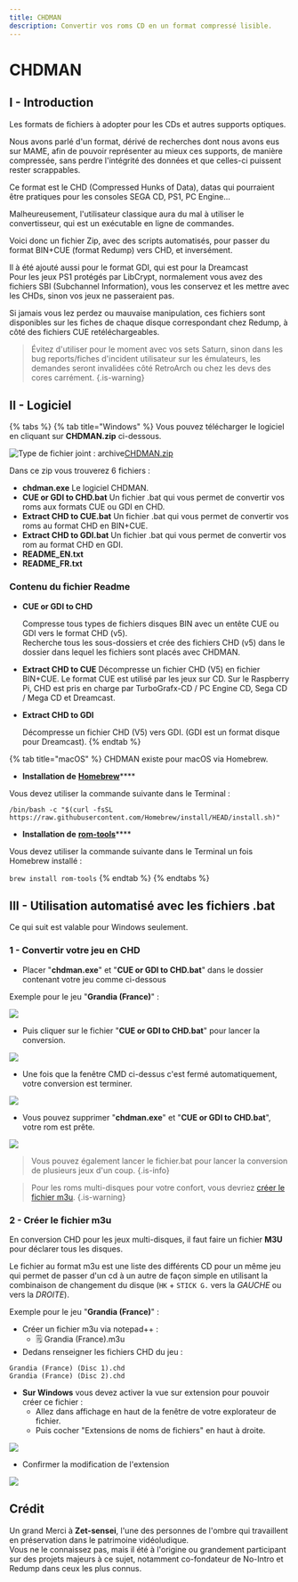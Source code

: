```yaml
---
title: CHDMAN
description: Convertir vos roms CD en un format compressé lisible.
---
```


# CHDMAN

## I - Introduction

Les formats de fichiers à adopter pour les CDs et autres supports optiques.

Nous avons parlé d'un format, dérivé de recherches dont nous avons eus sur MAME, afin de pouvoir représenter au mieux ces supports, de manière compressée, sans perdre l'intégrité des données et que celles-ci puissent rester scrappables.

Ce format est le CHD \(Compressed Hunks of Data\), datas qui pourraient être pratiques pour les consoles SEGA CD, PS1, PC Engine...

Malheureusement, l'utilisateur classique aura du mal à utiliser le convertisseur, qui est un exécutable en ligne de commandes.

Voici donc un fichier Zip, avec des scripts automatisés, pour passer du format BIN+CUE \(format Redump\) vers CHD, et inversément. 

Il à été ajouté aussi pour le format GDI, qui est pour la Dreamcast  
Pour les jeux PS1 protégés par LibCrypt, normalement vous avez des fichiers SBI \(Subchannel Information\), vous les conservez et les mettre avec les CHDs, sinon vos jeux ne passeraient pas.

Si jamais vous lez perdez ou mauvaise manipulation, ces fichiers sont disponibles sur les fiches de chaque disque correspondant chez Redump, à côté des fichiers CUE retéléchargeables.


>Évitez d'utiliser pour le moment avec vos sets Saturn, sinon dans les bug reports/fiches d'incident utilisateur sur les émulateurs, les demandes seront invalidées côté RetroArch ou chez les devs des cores carrément.
{.is-warning}

## II - Logiciel

{% tabs %}
{% tab title="Windows" %}
Vous pouvez télécharger le logiciel en cliquant sur **CHDMAN.zip** ci-dessous.

![Type de fichier joint&#xA0;: archive](https://discord.com/assets/73d212e3701483c36a4660b28ac15b62.svg)[CHDMAN.zip](https://cdn.discordapp.com/attachments/438686828418039818/776962833412784128/CHDMAN.zip)

Dans ce zip vous trouverez 6 fichiers :

* **chdman.exe** Le logiciel CHDMAN.
* **CUE or GDI to CHD.bat** Un fichier .bat qui vous permet de convertir vos roms aux formats CUE ou GDI en CHD.
* **Extract CHD to CUE.bat** Un fichier .bat qui vous permet de convertir vos roms au format CHD en BIN+CUE.
* **Extract CHD to GDI.bat** Un fichier .bat qui vous permet de convertir vos rom au format CHD en GDI.
* **README\_EN.txt**
* **README\_FR.txt**

### Contenu du fichier Readme

* **CUE or GDI to CHD**

  Compresse tous types de fichiers disques BIN avec un entête CUE ou GDI vers le format CHD \(v5\).  
  Recherche tous les sous-dossiers et crée des fichiers CHD \(v5\) dans le dossier dans lequel les fichiers sont placés avec CHDMAN.

* **Extract CHD to CUE** Décompresse un fichier CHD \(V5\) en fichier BIN+CUE. Le format CUE est utilisé par les jeux sur CD.  Sur le Raspberry Pi, CHD est pris en charge par TurboGrafx-CD / PC Engine CD, Sega CD / Mega CD et Dreamcast.
* **Extract CHD to GDI**

  Décompresse un fichier CHD \(V5\) vers GDI. \(GDI est un format disque pour Dreamcast\).
{% endtab %}

{% tab title="macOS" %}
CHDMAN existe pour macOS via Homebrew.

* **Installation de** [**Homebrew**](https://brew.sh/index_fr)\*\*\*\*

Vous devez utiliser la commande suivante dans le Terminal :

`/bin/bash -c "$(curl -fsSL https://raw.githubusercontent.com/Homebrew/install/HEAD/install.sh)"`

* **Installation de** [**rom-tools**](https://formulae.brew.sh/formula/rom-tools)\*\*\*\*

Vous devez utiliser la commande suivante dans le Terminal un fois Homebrew installé :

`brew install rom-tools`
{% endtab %}
{% endtabs %}

## III - Utilisation automatisé avec les fichiers .bat

Ce qui suit est valable pour Windows seulement.

### 1 - Convertir votre jeu en CHD

* Placer "**chdman.exe**" et "**CUE or GDI to CHD.bat**" dans le dossier contenant votre jeu comme ci-dessous

Exemple pour le jeu "**Grandia \(France\)**" :

![](./image%20%28193%29.png)

* Puis cliquer sur le fichier "**CUE or GDI to CHD.bat**" pour lancer la conversion.

![](./image%20%28288%29.png)

* Une fois que la fenêtre CMD ci-dessus c'est fermé automatiquement, votre conversion est terminer.

![](./image%20%28204%29.png)

* Vous pouvez supprimer "**chdman.exe**" et "**CUE or GDI to CHD.bat**", votre rom est prête.

![](./image%20%28217%29.png)


>Vous pouvez également lancer le fichier.bat pour lancer la conversion de plusieurs jeux d'un coup.
{.is-info}


>Pour les roms multi-disques pour votre confort, vous devriez [créer le fichier m3u](/fr/tutoriels/utilitaires/conversion-des-roms/chdman).
{.is-warning}

### 2 - Créer le fichier m3u

En conversion CHD pour les jeux multi-disques, il faut faire un fichier **M3U** pour déclarer tous les disques.

Le fichier au format m3u est une liste des différents CD pour un même jeu qui permet de passer d'un cd à un autre de façon simple en utilisant la combinaison de changement du disque \(`HK` + `STICK G.` vers la _GAUCHE_ ou vers la _DROITE_\).

Exemple pour le jeu "**Grandia \(France\)**" :

* Créer un fichier m3u via notepad++ :
  * 🗒 Grandia \(France\).m3u
* Dedans renseigner les fichiers CHD du jeu :

```text
Grandia (France) (Disc 1).chd
Grandia (France) (Disc 2).chd
```

* **Sur Windows** vous devez activer la vue sur extension pour pouvoir créer ce fichier :
  * Allez dans affichage en haut de la fenêtre de votre explorateur de fichier.
  * Puis cocher "Extensions de noms de fichiers" en haut à droite.

![](./image%20%28113%29.png)

* Confirmer la modification de l'extension

![](./image%20%28300%29.png)

## Crédit 

Un grand Merci à **Zet-sensei**, l'une des personnes de l'ombre qui travaillent en préservation dans le patrimoine vidéoludique.  
Vous ne le connaissez pas, mais il été à l'origine ou grandement participant sur des projets majeurs à ce sujet, notamment co-fondateur de No-Intro et Redump dans ceux les plus connus.

